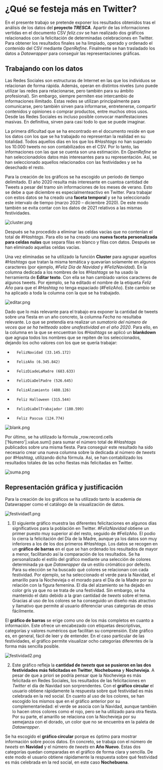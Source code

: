 # ¿Qué se festeja más en Twitter?

En el presente trabajo se pretende exponer los resultados obtenidos tras el análisis de los datos del **proyecto _TRESCA_**. Apartir de las informaciones vertidas en el documento CSV _feliz.csv_ se han realizado dos gráficos relacionados con la felicitación de determinadas celebraciones en Twitter. Para obtener los resultados finales se ha limpiado, operado y ordenado el contenido del CSV mediante _OpenRefine_. Finalmente se han trasladado los datos a _Datawrapper_ para conseguir las representaciones gráficas.  

## Trabajando con los datos

Las Redes Sociales son estructuras de Internet en las que los individuos se relacionan de forma rápida. Además, operan en distintos niveles (uno puede utilizar las redes para relacionarse, pero también para su ámbito profesional). Sin embargo, siempre permiten ese intercambio de informaciones ilimitado. Estas redes se utilizan principalmente para comunicarse, pero también sirven para informarse, entretenerse, compartir contenidos y opiniones o comprar productos, entre muchos otros usos. Desde las Redes Sociales es incluso posible convocar manifestaciones masivas. En definitiva, sirven para casi todo lo que se puede imaginar. 

La primera dificultad que se ha encontrado en el documento reside en que los datos con los que se ha trabajado no representan la realidad en su totalidad. Todos aquellos días en los que los _#Hashtags_ no han superado los 10.000 tweets no son contabilizados en el CSV. Por lo tanto, las informaciones con las que se cuenta son una estimación. En _OpenRefine_ se han seleccionadolos datos más interesantes para su representación. Así, se han seleccionado aquellos relacionados con las festividades y se ha desechado el resto. 

Para la creación de los gráficos se ha escogido un período de tiempo delimitado. El año 2020 resulta más interesante en cuantoa cantidad de Tweets a pesar del tramo sin informaciones de los meses de verano. Esto se debe a que diciembre es especialmenteactivo en Twitter. Para trabajar con estos datos se ha creado una **faceta temporal** y se ha seleccionado este intervalo de tiempo (marzo 2020 – diciembre 2020). De este modo también se evita contar con los datos de 2021 relativos a las mismas festividades.  

![cluster.png](/img/cluster.png)

Después se ha procedido a eliminar las celdas vacías que no contenían el total de _#Hashtags_. Para ello se ha creado una **nueva faceta personalizada para celdas nulas** que separa filas en blanco y filas con datos. Después se han eliminado aquellas celdas vacías.  

Una vez eliminadas se ha utilizado la función **Cluster** para agrupar aquellos _#Hashtags_ que tratan la misma temática y quevarían solamente en algunos caracteres (por ejemplo, _#Feliz Dia de Navidad_ y _#FelizNavidad_). En la columna dedicada a los nombres de los _#Hashtags_ se ha usado la herramienta de **Editar texto**. Con ella se han cambiado varios caracteres de algunos tweets. Por ejemplo, se ha editado el nombre de la etiqueta _Feliz Año_ para que el _#Hashtag_ no tenga espaciado (#FelizAño). Este cambio se ha aplicado a toda la columna con la que se ha trabajado. 

![editar.png](/img/editar.png)

Dado que lo más relevante para el trabajo era exponer la cantidad de tweets sobre una fiesta en un año concreto, la columna _Fecha_ no resultaba relevante. Lo que se pretendía era realizar un _sumatorio del número de veces que se ha twitteado sobre unafestividad en el año 2020_. Para ello, en la columna en la que se encuentran los _#Hashtags_ se aplicó un **blankdown** que agrupa todos los nombres que se repiten de los seleccionados, dejando los ocho valores con los que se quería trabajar:

-       FelizNavidad (33.145.172)
-       FelizAño (6.345.842)
-       FelizDiadeLaMadre (683.633)
-       FelizDiaDelPadre (526.645)
-       FelizAlzamiento (480.126)
-       Feliz Halloween (315.544)
-       FelizDiaDelTrabajador (180.599)
-       Feliz Pascua (124.774)

![blank.png](/img/blank.png)

Por último, se ha utilizado la fórmula _row.record.cells ['Numero'].value.sum() para sumar el número total de _#Hashtags_ publicados sobre una misma fiesta. Para conseguir este resultado ha sido necesario crear una nueva columna sobre la dedicada al número de _tweets_ por _#Hashtag_, utilizando dicha fórmula. Así, se han contabilizado los resultados totales de las ocho fiestas más felicitadas en Twitter.

![suma.png](/img/suma.png)

## Representación gráfica y justificación 

Para la creación de los gráficos se ha utilizado tanto la academia de Datawrapper como el catálogo de la visualización de datos. 

![festividad1.png](/img/festividad1.png)

1. El siguiente gráfico muestra las diferentes felicitaciones en algunos días significativos para la población en Twitter. _#FelizNavidad_ obtiene un primer puesto muy superior al del resto, seguido de #FelizAño. El podio lo cierra la felicitación del Día de la Madre, aunque ya los datos son muy inferiores a los de los dos primeros _#Hashtags_. 
Los datos se recogen en un **gráfico de barras** en el que se han ordenado los resultados de mayor a menor, facilitando así la comparación de los resultados. Se ha personalizado el estilo del gráfico mediante una selección de colores determinada ya que _Datawrapper_ da un estilo crómático por defecto. Para su elección se ha buscado qué colores se relacionan con cada festividad. Por ejemplo, se ha seleccionado el verde para la Navidad, el amarillo para la Nochevieja o el morado para el Día de la Madre por su relación con la figura femenina. El día del alzamiento se ha dejado en color gris ya que no se trata de una festividad. Sin embargo, se ha mantenido el dato debido a la gran cantidad de _tweets_ sobre el tema. Gracias al uso de los colores se ha conseguido un diseño más atractivo y llamativo que permite al usuario diferenciar unas categorías de otras fácilmente. 

El **gráfico de barras** se erige como uno de los más completos en cuanto a información. Este ofrece un encabezado con etiquetas descriptivas, categorías y valores numéricos que facilitan su comprensión. Este gráfico es, en general, fácil de leer y de entender. En el caso particular de las festividades, el gráfico permite visualizar ocho categorías diferentes de la forma más sencilla posible.
 
![festividad2.png](/img/festividad2.png)

2. Este gráfico refleja la **cantidad de _tweets_ que se pusieron en las dos festividades más felicitadas en Twitter**, **Nochebuena** y **Nochevieja**. A pesar de que a priori se podría pensar que la Nochevieja es más felicitada en Redes Sociales, los resultados de las felicitaciones en _Twitter_ el día de Navidad son sorprendentes. Con el **gráfico circular** el usuario obtiene rápidamente la respuesta sobre qué festividad es más celebrada en la red social. En cuanto al uso de los colores, se han escogido los mismos que en el gráfico anterior por su complementariedad: el verde se asocia con la Navidad, aunque también lo hacen otros colores como el rojo, pero se ha utilizado para otra fiesta. Por su parte, el amarillo se relaciona con la Nochevieja por su semejanza con el dorado, un color que no se encuentra en la paleta de _Datawrapper_.  

Se ha escogido el **gráfico circular** porque es óptimo para mostrar información sobre pocos datos. En concreto, se trabaja con el número de _tweets_ en **Navidad** y el número de _tweets_ en **Año Nuevo**. Estas dos categorías quedan comparadas en el gráfico de forma clara y sencilla. De este modo el usuario obtiene rápidamente la respuesta sobre qué festividad es más celebrada en la red social, en este caso **Nochebuena**.   
